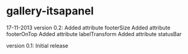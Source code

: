 gallery-itsapanel
========

17-11-2013 version 0.2:
Added attribute footerSize
Added attribute footerOnTop
Added attribute labelTransform
Added attribute statusBar

version 0.1:
Initial release